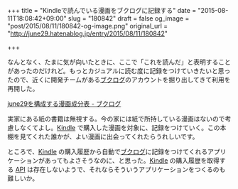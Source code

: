 +++
title = "Kindleで読んでいる漫画をブクログに記録する"
date = "2015-08-11T18:08:42+09:00"
slug = "180842"
draft = false
og_image = "post/2015/08/11/180842-og-image.png"
original_url = "http://june29.hatenablog.jp/entry/2015/08/11/180842"

+++

<p>なんとなく、たまに気が向いたときに、ここで「これを読んだ」と表明することがあったのだけれど。もっとカジュアルに読む度に記録をつけていきたいと思ったので、近くに開発チームがある<a class="keyword" href="http://d.hatena.ne.jp/keyword/%A5%D6%A5%AF%A5%ED%A5%B0">ブクログ</a>のアカウントを掘り出してきて利用を再開した。</p>

<p><a href="http://booklog.jp/users/june29" title="june29さんの本棚：漫画の記録">june29を構成する漫画成分表 - ブクログ</a></p>

<p>実家にある紙の書籍は無視する。今の家には紙で所持している漫画はないので考慮しなくてよし。<a class="keyword" href="http://d.hatena.ne.jp/keyword/Kindle">Kindle</a> で購入した漫画を対象に、記録をつけていく。この本棚を見てくれた誰かが、よい漫画に出会ってくれたらうれしいです。</p>

<p>ところで、<a class="keyword" href="http://d.hatena.ne.jp/keyword/Kindle">Kindle</a> の購入履歴から自動で<a class="keyword" href="http://d.hatena.ne.jp/keyword/%A5%D6%A5%AF%A5%ED%A5%B0">ブクログ</a>に記録をつけてくれるアプリケーションがあってもよさそうなのに、と思った。<a class="keyword" href="http://d.hatena.ne.jp/keyword/Kindle">Kindle</a> の購入履歴を取得する <a class="keyword" href="http://d.hatena.ne.jp/keyword/API">API</a> は存在しないようで、それならそういうアプリケーションをつくるのも難しいか。</p>
